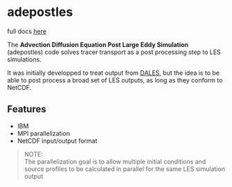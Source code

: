 # adepostles

full docs [here](https://lorenzodonadio.github.io/adepostles/)

The **Advection Diffusion Equation Post Large Eddy Simulation** (adepostles) code solves tracer transport as a post processing step to LES simulations.

It was initially developped to treat output from [DALES](https://github.com/dalesteam/dales), but the idea is to be able to post process a broad set of LES outputs, as long as they conform to NetCDF.

## Features

- IBM
- MPI parallelization
- NetCDF input/output format

> NOTE:<br>
> The parallelization goal is to allow multiple initial conditions and source profiles to be calculated in parallel for the same LES simulation output
